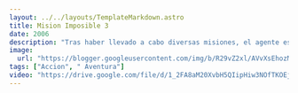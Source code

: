 ```yaml
---
layout: ../../layouts/TemplateMarkdown.astro
title: Mision Imposible 3
date: 2006
description: "Tras haber llevado a cabo diversas misiones, el agente especial Ethan Hunt se ha retirado del servicio activo y se ha comprometido con su amada, Julia. Sin embargo, cuando es secuestrado por uno de los agentes entrenados por él, vuelve de nuevo a la acción. También tiene que enfrentarse a Owen Davian, un individuo sin escrúpulos que trafica con armas y con información."
image:
  url: "https://blogger.googleusercontent.com/img/b/R29vZ2xl/AVvXsEhozMMxuGrD0r_7Ebu1AusxEDMSEOig9TqNhIZ5D0ySVJhfxkupb7OoDdVSMCfTfSEcrNLzQqa_HzALmhSnehBOSbLIb9OhyZMvPbzKIQN0xQ50zjF11DhGz9QzSW59ENRTYZDt13TIwFVI/s320/images.jpg"
tags: ["Accion", " Aventura"]
video: "https://drive.google.com/file/d/1_2FA8aM20XvbH5QIipHiw3NOfTKOEjGH/preview"
---
```

